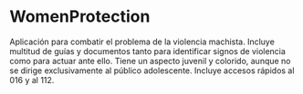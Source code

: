# WomenProtection
 Aplicación      para combatir el problema de la violencia machista. Incluye multitud de guías y documentos tanto para identificar signos de violencia como para actuar ante ello. Tiene un aspecto juvenil y colorido, aunque no se dirige exclusivamente al público adolescente. Incluye accesos rápidos al 016 y al 112.
